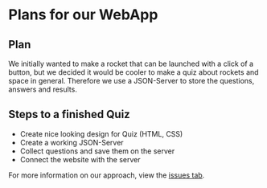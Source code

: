 # Plans for our WebApp
## Plan
We initially wanted to make a rocket that can be launched with a click of a button, but we decided it would be cooler to make a quiz about rockets and space in general. Therefore we use a JSON-Server to store the questions, answers and results.

## Steps to a finished Quiz
* Create nice looking design for Quiz (HTML, CSS)
* Create a working JSON-Server
* Collect questions and save them on the server
* Connect the website with the server

For more information on our approach, view the [issues tab](https://github.com/if-03-01-C-fall-2019/webapp-modelrockets-by-siegl-and-rausch-schott/issues).
